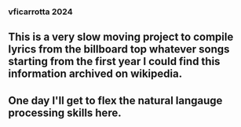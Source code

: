 ### vficarrotta 2024
## This is a very slow moving project to compile lyrics from the billboard top whatever songs starting from the first year I could find this information archived on wikipedia.

## One day I'll get to flex the natural langauge processing skills here.
